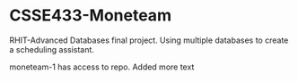 # CSSE433-Moneteam
RHIT-Advanced Databases final project. Using multiple databases to create a scheduling assistant. 


moneteam-1 has access to repo. Added more text
